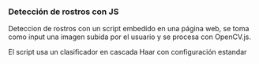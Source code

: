 ### Detección de rostros con JS

Deteccion de rostros con un script embedido en una página web,
se toma como input una imagen subida por el usuario y se procesa
con OpenCV.js.

El script usa un clasificador en cascada Haar con configuración estandar
